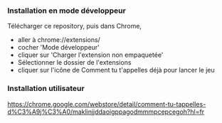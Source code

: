 ### Installation en mode développeur
Télécharger ce repository, puis dans Chrome,
* aller à chrome://extensions/
* cocher 'Mode développeur'
* cliquer sur 'Charger l'extension non empaquetée'
* Sélectionner le dossier de l'extensions
* cliquer sur l'icône de Comment tu t'appelles déjà pour lancer le jeu


### Installation utilisateur
https://chrome.google.com/webstore/detail/comment-tu-tappelles-d%C3%A9j%C3%A0/maklinjjddaoigppagodmmmpcepcegoh?hl=fr
